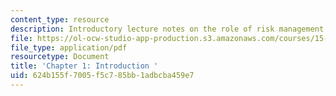 ```yaml
---
content_type: resource
description: Introductory lecture notes on the role of risk management.
file: https://ol-ocw-studio-app-production.s3.amazonaws.com/courses/15-997-practice-of-finance-advanced-corporate-risk-management-spring-2009/624b155f7005f5c785bb1adbcba459e7_MIT15_997s09_read01_ch01.pdf
file_type: application/pdf
resourcetype: Document
title: 'Chapter 1: Introduction '
uid: 624b155f-7005-f5c7-85bb-1adbcba459e7
---
```

